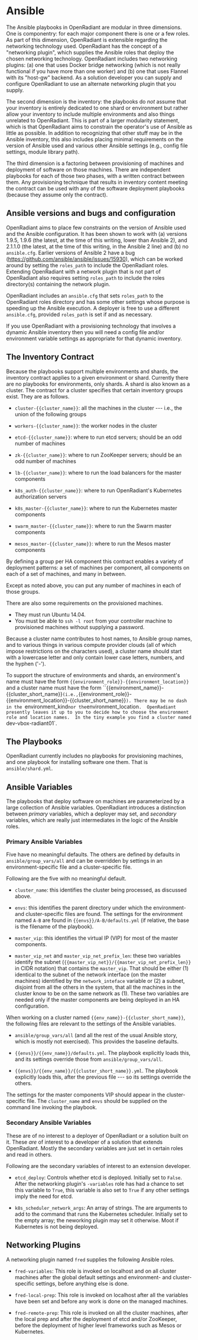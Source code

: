 # Ansible

The Ansible playbooks in OpenRadiant are modular in three dimensions.
One is componentry: for each major component there is one or a few
roles.  As part of this dimension, OpenRadiant is extensible regarding
the networking technology used.  OpenRadiant has the concept of a
"networking plugin", which supplies the Ansible roles that deploy the
chosen networking technology.  OpenRadiant includes two networking
plugins: (a) one that uses Docker bridge networking (which is not
really functional if you have more than one worker) and (b) one that
uses Flannel with its "host-gw" backend.  As a solution developer you
can supply and configure OpenRadiant to use an alternate networking
plugin that you supply.

The second dimension is the inventory: the playbooks do *not* assume
that your inventory is entirely dedicated to one shard or environment
but rather allow your inventory to include multiple environments and
also things unrelated to OpenRadiant.  This is part of a larger
modularity statement, which is that OpenRadiant aims to constrain the
operator's use of Ansible as little as possible.  In addition to
recognizing that other stuff may be in the Ansible inventory, this
also includes placing minimal requirements on the version of Ansible
used and various other Ansible settings (e.g., config file settings,
module library path).

The third dimension is a factoring between provisioning of machines
and deployment of software on those machines.  There are independent
playbooks for each of those two phases, with a written contract
between them.  Any provisioning technique that results in inventory
content meeting the contract can be used with any of the software
deployment playbooks (because they assume only the contract).


## Ansible versions and bugs and configuration

OpenRadiant aims to place few constraints on the version of Ansible
used and the Ansible configuration.  It has been shown to work with
(a) versions 1.9.5, 1.9.6 (the latest, at the time of this writing,
lower than Ansible 2), and 2.1.1.0 (the latest, at the time of this
writing, in the Ansible 2 line) and (b) no `ansible.cfg`.  Earlier
versions of Ansible 2 have a bug
(https://github.com/ansible/ansible/issues/15930), which can be worked
around by setting the `roles_path` to include the OpenRadiant roles.
Extending OpenRadiant with a network plugin that is not part of
OpenRadiant also requires setting `roles_path` to include the roles
directory(s) containing the network plugin.

OpenRadiant includes an `ansible.cfg` that sets `roles_path` to the
OpenRadiant roles directory and has some other settings whose purpose
is speeding up the Ansible execution.  A deployer is free to use a
different `ansible.cfg`, provided `roles_path` is set if and as
necessary.

If you use OpenRadiant with a provisioning technology that involves a
dynamic Ansible inventory then you will need a config file and/or
environment variable settings as appropriate for that dynamic
inventory.


## The Inventory Contract

Because the playbooks support multiple environments and shards, the
inventory contract applies to a given environment or shard.  Currently
there are no playbooks for environments, only shards.  A shard is also
known as a cluster.  The contract for a cluster specifies that certain
inventory groups exist.  They are as follows.

* `cluster-{{cluster_name}}`: all the machines in the cluster ---
  i.e., the union of the following groups

* `workers-{{cluster_name}}`: the worker nodes in the cluster

* `etcd-{{cluster_name}}`: where to run etcd servers; should be an odd
  number of machines

* `zk-{{cluster_name}}`: where to run ZooKeeper servers; should be an
  odd number of machines

* `lb-{{cluster_name}}`: where to run the load balancers for the master
  components

* `k8s_auth-{{cluster_name}}`: where to run OpenRadiant's Kubernetes
  authorization servers

* `k8s_master-{{cluster_name}}`: where to run the Kubernetes master
  components

* `swarm_master-{{cluster_name}}`: where to run the Swarm master components

* `mesos_master-{{cluster_name}}`: where to run the Mesos master components

By defining a group per HA component this contract enables a variety
of deployment patterns: a set of machines per component, all
components on each of a set of machines, and many in between.

Except as noted above, you can put any number of machines in each of
those groups.

There are also some requirements on the provisioned machines.
* They must run Ubuntu 14.04.
* You must be able to `ssh -l root` from your controller machine to provisioned machines without supplying a password.

Because a cluster name contributes to host names, to Ansible group
names, and to various things in various compute provider clouds (all
of which impose restrictions on the characters used), a cluster name
should start with a lowercase letter and only contain lower case
letters, numbers, and the hyphen ('-').

To support the structure of environments and shards, an environment's
name must have the form
`{{environment_role}}-{{environment_location}}` and a cluster name
must have the form ``{{environment_name}}-{{cluster_short_name}}`
(i.e.,
`{{environment_role}}-{{environment_location}}-{{cluster_short_name}}`).
There may be no dash in the `environment_kind` nor the
`environment_location`.  OpenRadiant presently leaves it up to you to
decide how to choose the environment role and location names.  In the
tiny example you find a cluster named `dev-vbox-radiant01`.


## The Playbooks

OpenRadiant currently includes no playbooks for provisioning machines,
and one playbook for installing software one them.  That is
`ansible/shard.yml`.


## Ansible Variables

The playbooks that deploy software on machines are parameterized by a
large collection of Ansible variables.  OpenRadiant introduces a
distinction between _primary_ variables, which a deployer may set, and
_secondary_ variables, which are really just intermediates in the
logic of the Ansible roles.

### Primary Ansible Variables

Five have no meaningful defaults.  The others are defined by defaults
in `ansible/group_vars/all` and can be overridden by settings in an
environment-specific file and a cluster-specific file.

Following are the five with no meaningful default.

* `cluster_name`: this identifies the cluster being processed, as
  discussed above.

* `envs`: this identifies the parent directory under which the
  environment- and cluster-specific files are found.  The settings for
  the environment named `A-B` are found in `{{envs}}/A-B/defaults.yml`
  (if relative, the base is the filename of the playbook).

* `master_vip`: this identifies the virtual IP (VIP) for most of the
  master components.

* `master_vip_net` and `master_vip_net_prefix_len`: these two
  variables identify the subnet
  (`{{master_vip_net}}/{{master_vip_net_prefix_len}}` in CIDR
  notation) that contains the `master_vip`.  That should be either (1)
  identical to the subnet of the network interface (on the master
  machines) identified by the `network_inteface` variable or (2) a
  subnet, disjoint from all the others in the system, that all the
  machines in the cluster know to be on the same network as (1).
  These two variables are needed only if the master components are
  being deployed in an HA configuration.

When working on a cluster named `{{env_name}}-{{cluster_short_name}}`,
the following files are relevant to the settings of the Ansible
variables.

* `ansible/group_vars/all` (and all the rest of the usual Ansible
  story, which is mostly not exercised).  This provides the baseline
  defaults.

* `{{envs}}/{{env_name}}/defaults.yml`.  The playbook explicitly loads
  this, and its settings override those from `ansible/group_vars/all`.

* `{{envs}}/{{env_name}}/{{cluster_short_name}}.yml`.  The playbook
  explicitly loads this, after the previous file --- so its settings
  override the others.

The settings for the master components VIP should appear in the
cluster-specific file.  The `cluster_name` and `envs` should be
supplied on the command line invoking the playbook.


### Secondary Ansible Variables

These are of no interest to a deployer of OpenRadiant or a solution
built on it.  These _are_ of interest to a developer of a solution
that extends OpenRadiant.  Mostly the secondary variables are just set
in certain roles and read in others.

Following are the secondary variables of interest to an extension
developer.

* `etcd_deploy`: Controls whether etcd is deployed.  Initially set to
  `False`.  After the networking plugin's `-variables` role has had a
  chance to set this variable to `True`, this variable is also set to
  `True` if any other settings imply the need for etcd.

* `k8s_scheduler_network_args`: An array of strings.  The are
  arguments to add to the command that runs the Kubernetes scheduler.
  Initially set to the empty array; the neworking plugin may set it
  otherwise.  Moot if Kubernetes is not being deployed.


## Networking Plugins

A networking plugin named `fred` supplies the following Ansible roles.

* `fred-variables`: This role is invoked on localhost and on all
  cluster machines after the global default settings and environment-
  and cluster-specific settings, before anything else is done.

* `fred-local-prep`: This role is invoked on localhost after all the
  variables have been set and before any work is done on the managed
  machines.

* `fred-remote-prep`: This role is invoked on all the cluster
  machines, after the local prep and after the deployment of etcd
  and/or ZooKeeper, before the deployment of higher level frameworks
  such as Mesos or Kubernetes.

